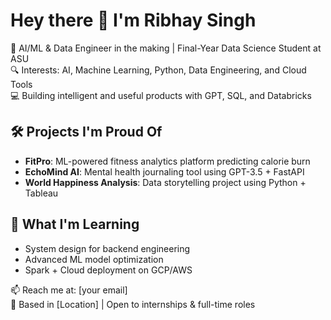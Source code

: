 # Hey there 👋 I'm Ribhay Singh

🚀 AI/ML & Data Engineer in the making | Final-Year Data Science Student at ASU  
🔍 Interests: AI, Machine Learning, Python, Data Engineering, and Cloud Tools  
💻 Building intelligent and useful products with GPT, SQL, and Databricks  

## 🛠 Projects I'm Proud Of

- **FitPro**: ML-powered fitness analytics platform predicting calorie burn  
- **EchoMind AI**: Mental health journaling tool using GPT-3.5 + FastAPI  
- **World Happiness Analysis**: Data storytelling project using Python + Tableau  

## 🌱 What I'm Learning

- System design for backend engineering  
- Advanced ML model optimization  
- Spark + Cloud deployment on GCP/AWS  

📫 Reach me at: [your email]  
📍 Based in [Location] | Open to internships & full-time roles

